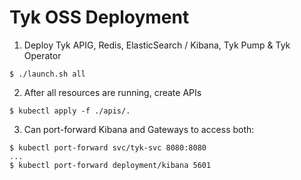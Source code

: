 # Tyk OSS Deployment

1. Deploy Tyk APIG, Redis, ElasticSearch / Kibana, Tyk Pump & Tyk Operator
```
$ ./launch.sh all
```

2.  After all resources are running, create APIs
```
$ kubectl apply -f ./apis/.
```

3. Can port-forward Kibana and Gateways to access both:

```
$ kubectl port-forward svc/tyk-svc 8080:8080
...
$ kubectl port-forward deployment/kibana 5601
```

